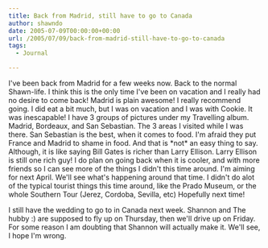 ```yaml
---
title: Back from Madrid, still have to go to Canada
author: shawndo
date: 2005-07-09T00:00:00+00:00
url: /2005/07/09/back-from-madrid-still-have-to-go-to-canada
tags:
  - Journal

---
```

I've been back from Madrid for a few weeks now. Back to the normal Shawn-life. I think this is the only time I've been on vacation and I really had no desire to come back! Madrid is plain awesome! I really recommend going. I did eat a bit much, but I was on vacation and I was with Cookie. It was inescapable! I have 3 groups of pictures under my Travelling album. Madrid, Bordeaux, and San Sebastian. The 3 areas I visited while I was there. San Sebastian is the best, when it comes to food. I'm afraid they put France and Madrid to shame in food. And that is \*not\* an easy thing to say. Although, it is like saying Bill Gates is richer than Larry Ellison. Larry Ellison is still one rich guy! I do plan on going back when it is cooler, and with more friends so I can see more of the things I didn't this time around. I'm aiming for next April. We'll see what's happening around that time. I didn't do alot of the typical tourist things this time around, like the Prado Museum, or the whole Southern Tour (Jerez, Cordoba, Sevilla, etc) Hopefully next time!  

I still have the wedding to go to in Canada next week. Shannon and The hubby :) are supposed to fly up on Thursday, then we'll drive up on Friday. For some reason I am doubting that Shannon will actually make it. We'll see, I hope I'm wrong.